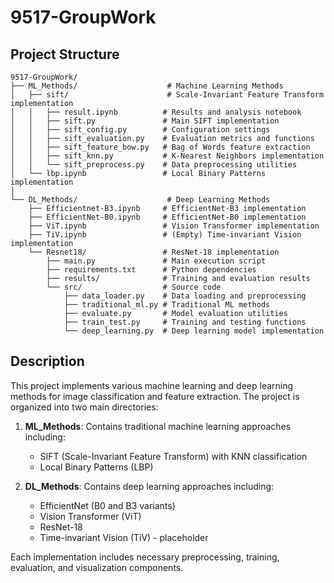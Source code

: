 # 9517-GroupWork

## Project Structure

```
9517-GroupWork/
├── ML_Methods/                    # Machine Learning Methods
│   ├── sift/                      # Scale-Invariant Feature Transform implementation
│   │   ├── result.ipynb          # Results and analysis notebook
│   │   ├── sift.py               # Main SIFT implementation
│   │   ├── sift_config.py        # Configuration settings
│   │   ├── sift_evaluation.py    # Evaluation metrics and functions
│   │   ├── sift_feature_bow.py   # Bag of Words feature extraction
│   │   ├── sift_knn.py           # K-Nearest Neighbors implementation
│   │   └── sift_preprocess.py    # Data preprocessing utilities
│   └── lbp.ipynb                 # Local Binary Patterns implementation
│
└── DL_Methods/                    # Deep Learning Methods
    ├── Efficientnet-B3.ipynb     # EfficientNet-B3 implementation
    ├── EfficientNet-B0.ipynb     # EfficientNet-B0 implementation
    ├── ViT.ipynb                 # Vision Transformer implementation
    ├── TiV.ipynb                 # (Empty) Time-invariant Vision implementation
    └── Resnet18/                 # ResNet-18 implementation
        ├── main.py               # Main execution script
        ├── requirements.txt      # Python dependencies
        ├── results/              # Training and evaluation results
        └── src/                  # Source code
            ├── data_loader.py    # Data loading and preprocessing
            ├── traditional_ml.py # Traditional ML methods
            ├── evaluate.py       # Model evaluation utilities
            ├── train_test.py     # Training and testing functions
            └── deep_learning.py  # Deep learning model implementation
```

## Description

This project implements various machine learning and deep learning methods for image classification and feature extraction. The project is organized into two main directories:

1. **ML_Methods**: Contains traditional machine learning approaches including:
   - SIFT (Scale-Invariant Feature Transform) with KNN classification
   - Local Binary Patterns (LBP)

2. **DL_Methods**: Contains deep learning approaches including:
   - EfficientNet (B0 and B3 variants)
   - Vision Transformer (ViT)
   - ResNet-18
   - Time-invariant Vision (TiV) - placeholder

Each implementation includes necessary preprocessing, training, evaluation, and visualization components.
